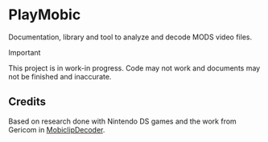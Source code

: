 # PlayMobic

Documentation, library and tool to analyze and decode MODS video files.

> [!IMPORTANT]  
> This project is in work-in progress. Code may not work and documents may not
> be finished and inaccurate.

## Credits

Based on research done with Nintendo DS games and the work from Gericom in
[MobiclipDecoder](https://github.com/Gericom/MobiclipDecoder).
